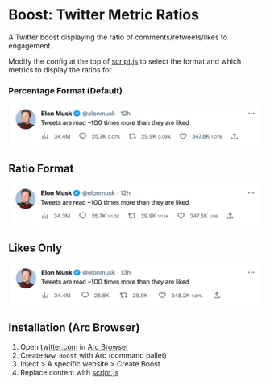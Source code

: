 # Boost: Twitter Metric Ratios

A Twitter boost displaying the ratio of comments/retweets/likes to engagement.

Modify the config at the top of [script.js](./script.js) to select the format and which metrics to display
the ratios for.

### Percentage Format (Default)
![screenshot-percentage](assets/percent.png)

## Ratio Format
![screenshot-percentage](assets/ratio.png)

## Likes Only
![screenshot-likes-only](assets/likes.png)

## Installation (Arc Browser)

1. Open [twitter.com](https://twitter.com) in [Arc Browser](https://arc.net/)
2. Create `New Boost` with Arc (command pallet)
3. Inject > A specific website > Create Boost
4. Replace content with [script.js](./script.js)